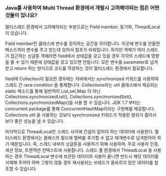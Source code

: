 ### Java를 사용하여 Multi Thread 환경에서 개발시 고려해야되는 점은 어떤것들이 있나요?

멀티스레드 환경에서 고려해야되는 부분으로는 Field member, 동기화, ThreadLocal이 있습니다.

Field member란 클래스에 변수를 정의하는 공간을 의미합니다. 이곳에 변수를 만들면 메소드끼리 변수를 주고 받는데 있어서 참조가 쉬워집니다.
하지만 객체가 여러 스레드가 접근하는 싱글톤 객체라면 field에서 상태값을 갖고 있을 경우 각각의 스레드에 영향을 줄 수 있기 때문에 상태값을 갖고 있으면 안됩니다.
모든 변수를 parameter로 넘겨받고 return 하는 방식으로 코드를 작성하는 것이 멀티스레드 환경에서 필요합니다.

field에 Collection이 필요한 경우에는 자바에서는 synchronized 키워드를 사용하여 스레드 간 race condition 을 통제합니다.
Collections라는 util 클래스에서 제공되는 static 메소드를 통해 일반적이 List,set,Map 이 아닌 Collections.synchronizedList(), Collections.synchronizedSet(), Collections.synchronizedMap()을 사용 할 수 있습니다.
JDK 1.7 부터는 concurrent package를 통해 ConcurrentHashMap이라는 구현체를 제공합니다. Collections util 을 사용하는 것보다 synchronized 키워드가 적용된 범위가 좁아서 보다 좋은 성능을 낼 수 있습니다.
 
마지막으로 ThreadLocal은 스레드 사이에 간섭이 없어야 하는 데이터에 사용한다. 멀티스레드 환경에서는 클래스의 필드에 멤버를 추가할 수 없고 매개변수로 넘겨받아야 하기 때문입니다.
즉, 스레드 내부의 싱글톤을 사용하기 위해 사용하며. 주로 사용자 인증, 세션 정보, 트랜잭션 컨텍스트에 사용합니다.
스레드 풀 환경에서 ThreadLocal 을 사용하는 경우 ThreadLocal 변수에 보관된 데이터의 사용이 끝나면 반드시 해당 데이터를 삭제해 주어야 하며 그렇지 않을 경우 재사용되는 쓰레드가 올바르지 않은 데이터를 참조할 수 있습니다.